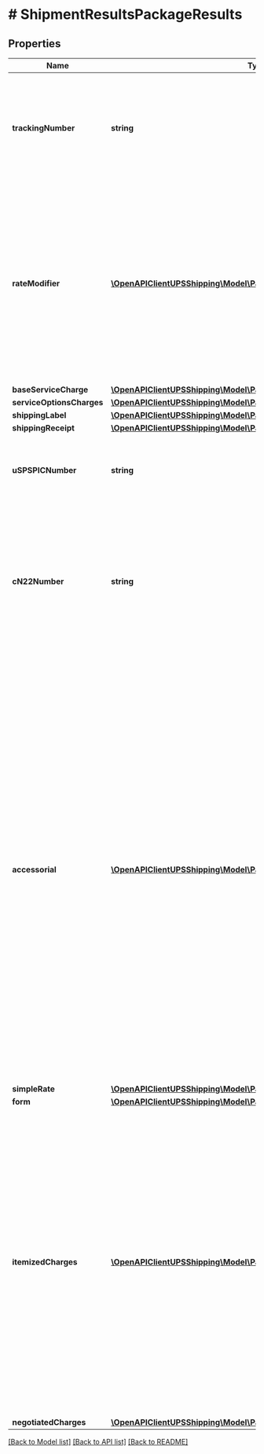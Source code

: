 # # ShipmentResultsPackageResults

## Properties

Name | Type | Description | Notes
------------ | ------------- | ------------- | -------------
**trackingNumber** | **string** | Package 1Z number.   For Mail Innovations shipments, please use the USPSPICNumber when tracking packages (a non-1Z number Mail Manifest Id is returned). |
**rateModifier** | [**\OpenAPIClientUPSShipping\Model\PackageResultsRateModifier[]**](PackageResultsRateModifier.md) | Returned Package Information.  **NOTE:** For versions &gt;&#x3D; v2403, this element will always be returned as an array. For requests using versions &lt; v2403, this element will be returned as an array if there is more than one object and a single object if there is only 1. | [optional]
**baseServiceCharge** | [**\OpenAPIClientUPSShipping\Model\PackageResultsBaseServiceCharge**](PackageResultsBaseServiceCharge.md) |  | [optional]
**serviceOptionsCharges** | [**\OpenAPIClientUPSShipping\Model\PackageResultsServiceOptionsCharges**](PackageResultsServiceOptionsCharges.md) |  | [optional]
**shippingLabel** | [**\OpenAPIClientUPSShipping\Model\PackageResultsShippingLabel**](PackageResultsShippingLabel.md) |  | [optional]
**shippingReceipt** | [**\OpenAPIClientUPSShipping\Model\PackageResultsShippingReceipt**](PackageResultsShippingReceipt.md) |  | [optional]
**uSPSPICNumber** | **string** | USPSPICNumber is USPS Package Identification; it should be used for tracking Mail Innovations shipments. | [optional]
**cN22Number** | **string** | USPS defined CN22 ID number format varies based on destination country or territory.  Not applicable as of Jan 2015.  Mail Innovations shipments US to VI, PR, and GU are not considered international. | [optional]
**accessorial** | [**\OpenAPIClientUPSShipping\Model\PackageResultsAccessorial[]**](PackageResultsAccessorial.md) | The container for Accessorial indicators. This information would be returned only for UPS Worldwide Express Freight and UPS Worldwide Express Freight Mid-day service request with Dry Ice or Oversize Pallet and SubVersion greater than or equal to 1707. This is valid only for UPS Worldwide Express Freight and UPS Worldwide Express Freight Mid-day service.  **NOTE:** For versions &gt;&#x3D; v2403, this element will always be returned as an array. For requests using versions &lt; v2403, this element will be returned as an array if there is more than one object and a single object if there is only 1. | [optional]
**simpleRate** | [**\OpenAPIClientUPSShipping\Model\PackageResultsSimpleRate**](PackageResultsSimpleRate.md) |  | [optional]
**form** | [**\OpenAPIClientUPSShipping\Model\PackageResultsForm**](PackageResultsForm.md) |  | [optional]
**itemizedCharges** | [**\OpenAPIClientUPSShipping\Model\PackageResultsItemizedCharges[]**](PackageResultsItemizedCharges.md) | Itemized Charges are returned only when the subversion element is present and greater than or equal to 1607. Package level itemized charges are only returned for US domestic movements.  **NOTE:** For versions &gt;&#x3D; v2403, this element will always be returned as an array. For requests using versions &lt; v2403, this element will be returned as an array if there is more than one object and a single object if there is only 1. | [optional]
**negotiatedCharges** | [**\OpenAPIClientUPSShipping\Model\PackageResultsNegotiatedCharges**](PackageResultsNegotiatedCharges.md) |  | [optional]

[[Back to Model list]](../../README.md#models) [[Back to API list]](../../README.md#endpoints) [[Back to README]](../../README.md)

